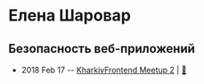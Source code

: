 # Елена Шаровар

## Безопасность веб-приложений
- 2018 Feb 17 -- [KharkivFrontend Meetup 2](https://youtu.be/0BwpXOTj_P0)  | [:notebook:](https://drive.google.com/drive/folders/1vsufgRXSOgG5QN8uk0urU8nQAkMF1G_k)  
